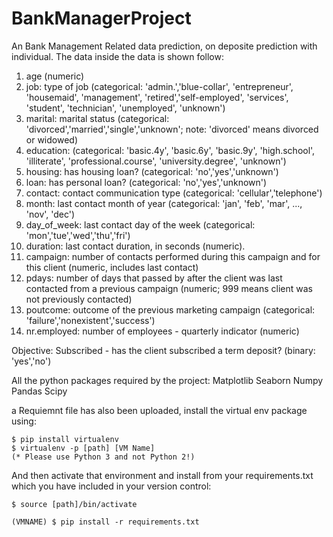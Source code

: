 # BankManagerProject
An Bank Management Related data prediction, on deposite prediction with individual.
The data inside the data is shown follow: 
1.	age (numeric)
2.	job: type of job (categorical: 'admin.','blue-collar', 'entrepreneur', 'housemaid', 'management', 'retired','self-employed', 'services', 'student', 'technician', 'unemployed', 'unknown')
3.	marital: marital status (categorical: 'divorced','married','single','unknown'; note: 'divorced' means divorced or widowed)
4.	education: (categorical: 'basic.4y', 'basic.6y', 'basic.9y', 'high.school', 'illiterate', 'professional.course', 'university.degree', 'unknown')
5.	housing: has housing loan? (categorical: 'no','yes','unknown')
6.	loan: has personal loan? (categorical: 'no','yes','unknown')
7.	contact: contact communication type (categorical: 'cellular','telephone')
8.	month: last contact month of year (categorical: 'jan', 'feb', 'mar', ..., 'nov', 'dec')
9.	day_of_week: last contact day of the week (categorical: 'mon','tue','wed','thu','fri')
10.	duration: last contact duration, in seconds (numeric).
11.	campaign: number of contacts performed during this campaign and for this client (numeric, includes last contact)
12.	pdays: number of days that passed by after the client was last contacted from a previous campaign (numeric; 999 means client was not previously contacted)
13.	poutcome: outcome of the previous marketing campaign (categorical: 'failure','nonexistent','success')
14.	nr.employed: number of employees - quarterly indicator (numeric)

Objective: Subscribed - has the client subscribed a term deposit? (binary: 'yes','no')


All the python packages required by the project: 
      Matplotlib
      Seaborn 
      Numpy
      Pandas
      Scipy

  a Requiemnt file has also been uploaded, install the virtual env package using: 

    $ pip install virtualenv
    $ virtualenv -p [path] [VM Name]
    (* Please use Python 3 and not Python 2!)
    
  And then activate that environment and install from your requirements.txt which you have included in your version control:
    
    $ source [path]/bin/activate

    (VMNAME) $ pip install -r requirements.txt





